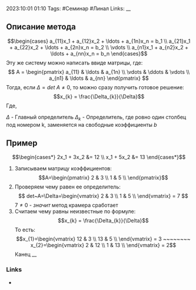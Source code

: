 2023:10:01 01:10
Tags: #Семинар #Линал
Links:
__
## Описание метода

$$\begin{cases} a_{11}x_1 + a_{12}x_2 + \ldots + a_{1n}x_n = b_1 \\ a_{21}x_1 + a_{22}x_2 + \ldots + a_{2n}x_n = b_2 \\ \vdots \\ a_{n1}x_1 + a_{n2}x_2 + \ldots + a_{nn}x_n = b_n \end{cases}$$
Эту же систему можно написать ввиде матрицы, где:
$$
A = \begin{pmatrix} a_{11} & \ldots & a_{1n} \\ \vdots & \ddots & \vdots \\ a_{n1} & \ldots & a_{nn} \end{pmatrix}
$$
Тогда, если $\Delta = det~A \neq 0$, то можно сразу получить готовое решение:
$$x_{k} = \frac{\Delta_{k}}{\Delta}$$
Где, 

$\Delta$ -  Главный определитель
$\Delta_k$ - Определитель, где ровно один столбец под номером k, заменяется на свободные коэффициенты $b$
## Пример
$$\begin{cases*} 2x_1 + 3x_2 &= 12 \\ x_1 + 5x_2 &= 13 \end{cases*}$$
1) Записываем матрицу коэффициентов:
   $$A=\begin{pmatrix} 2 & 3 \\ 1 & 5 \\ \end{pmatrix}$$
2) Проверяем чему равен ее определитель:
 $$
   det~A=\Delta=\begin{vmatrix} 2 & 3 \\ 1 & 5 \\ \end{vmatrix} = 7
$$
$7\neq0$ - *значит* метод крамера сработает
3) Считаем чему равны неизвестные по формуле:
$$x_{k} = \frac{\Delta_{k}}{\Delta}$$
То есть:
$$x_{1}=\begin{vmatrix} 12 & 3 \\ 13 & 5 \\ \end{vmatrix} = 3 ~~~~~~~~ x_{2}=\begin{vmatrix} 2 & 12 \\ 1 & 13 \\ \end{vmatrix} = 2$$ Канец
__
### Links
-
